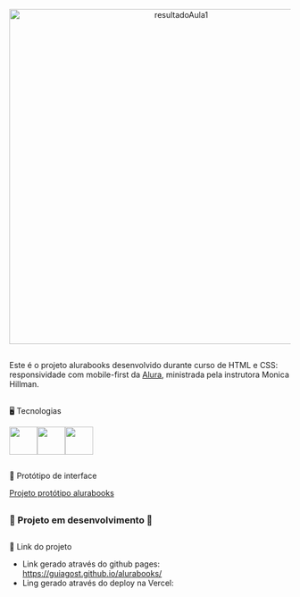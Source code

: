 <p align="center"><img width="600"  alt="resultadoAula1" src="https://github.com/GuiAgost/alurabooks/assets/76624588/d630b53e-0320-49f0-8662-8bb6149c3837#vitrinedev"></p>

##

Este é o projeto alurabooks desenvolvido durante curso de HTML e CSS: responsividade com mobile-first da [Alura](https://www.alura.com.br/), ministrada pela instrutora Monica Hillman.

##

🖥️ Tecnologias

<img src="https://cdn.jsdelivr.net/gh/devicons/devicon/icons/html5/html5-plain-wordmark.svg" width="50" hedight="50" /><img src="https://cdn.jsdelivr.net/gh/devicons/devicon/icons/css3/css3-plain-wordmark.svg" width="50" hedight="50"/><img src="https://github.com/GuiAgost/alurabooks/assets/76624588/eea01e17-e05e-4c93-bfc5-52f00c4c3510" width="50" hedight="50"/>

##

🔗 Protótipo de interface

[Projeto protótipo alurabooks](https://www.figma.com/file/MSbJham9fIdRhtYwcb2Mlr/AluraBooks-(Copy)?type=design&t=MWewwjklgYFZMWqy-0)

##

### 	🚧 Projeto em desenvolvimento 🚧

##

🔗 Link do projeto

* Link gerado através do github pages: https://guiagost.github.io/alurabooks/
* Ling gerado através do deploy na Vercel: 







